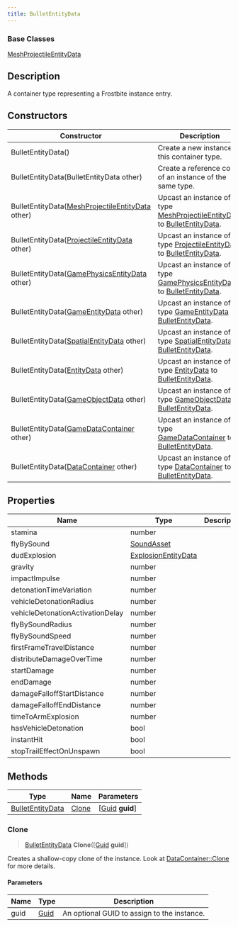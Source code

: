 ```yaml
---
title: BulletEntityData
---
```

### Base Classes

[MeshProjectileEntityData](/vext/ref/fb/meshprojectileentitydata/)

## Description

A container type representing a Frostbite instance entry.

## Constructors

| Constructor                                                                  | Description                                                                                                              |
| ---------------------------------------------------------------------------- | ------------------------------------------------------------------------------------------------------------------------ |
| BulletEntityData()                                                           | Create a new instance of this container type.                                                                            |
| BulletEntityData(BulletEntityData other)                                     | Create a reference copy of an instance of the same type.                                                                 |
| BulletEntityData([MeshProjectileEntityData](/vext/ref/fb/meshprojectileentitydata/) other) | Upcast an instance of type [MeshProjectileEntityData](/vext/ref/fb/meshprojectileentitydata/) to [BulletEntityData](/vext/ref/fb/bulletentitydata/). |
| BulletEntityData([ProjectileEntityData](/vext/ref/fb/projectileentitydata/) other)         | Upcast an instance of type [ProjectileEntityData](/vext/ref/fb/projectileentitydata/) to [BulletEntityData](/vext/ref/fb/bulletentitydata/).         |
| BulletEntityData([GamePhysicsEntityData](/vext/ref/fb/gamephysicsentitydata/) other)       | Upcast an instance of type [GamePhysicsEntityData](/vext/ref/fb/gamephysicsentitydata/) to [BulletEntityData](/vext/ref/fb/bulletentitydata/).       |
| BulletEntityData([GameEntityData](/vext/ref/fb/gameentitydata/) other)                     | Upcast an instance of type [GameEntityData](/vext/ref/fb/gameentitydata/) to [BulletEntityData](/vext/ref/fb/bulletentitydata/).                     |
| BulletEntityData([SpatialEntityData](/vext/ref/fb/spatialentitydata/) other)               | Upcast an instance of type [SpatialEntityData](/vext/ref/fb/spatialentitydata/) to [BulletEntityData](/vext/ref/fb/bulletentitydata/).               |
| BulletEntityData([EntityData](/vext/ref/fb/entitydata/) other)                             | Upcast an instance of type [EntityData](/vext/ref/fb/entitydata/) to [BulletEntityData](/vext/ref/fb/bulletentitydata/).                             |
| BulletEntityData([GameObjectData](/vext/ref/fb/gameobjectdata/) other)                     | Upcast an instance of type [GameObjectData](/vext/ref/fb/gameobjectdata/) to [BulletEntityData](/vext/ref/fb/bulletentitydata/).                     |
| BulletEntityData([GameDataContainer](/vext/ref/fb/gamedatacontainer/) other)               | Upcast an instance of type [GameDataContainer](/vext/ref/fb/gamedatacontainer/) to [BulletEntityData](/vext/ref/fb/bulletentitydata/).               |
| BulletEntityData([DataContainer](/vext/ref/shared/class/datacontainer) other)  | Upcast an instance of type [DataContainer](/vext/ref/shared/class/datacontainer) to [BulletEntityData](/vext/ref/fb/bulletentitydata/).  |

## Properties

| Name                             | Type                                       | Description |
| -------------------------------- | ------------------------------------------ | ----------- |
| stamina                          | number                                     |             |
| flyBySound                       | [SoundAsset](/vext/ref/fb/soundasset/)                   |             |
| dudExplosion                     | [ExplosionEntityData](/vext/ref/fb/explosionentitydata/) |             |
| gravity                          | number                                     |             |
| impactImpulse                    | number                                     |             |
| detonationTimeVariation          | number                                     |             |
| vehicleDetonationRadius          | number                                     |             |
| vehicleDetonationActivationDelay | number                                     |             |
| flyBySoundRadius                 | number                                     |             |
| flyBySoundSpeed                  | number                                     |             |
| firstFrameTravelDistance         | number                                     |             |
| distributeDamageOverTime         | number                                     |             |
| startDamage                      | number                                     |             |
| endDamage                        | number                                     |             |
| damageFalloffStartDistance       | number                                     |             |
| damageFalloffEndDistance         | number                                     |             |
| timeToArmExplosion               | number                                     |             |
| hasVehicleDetonation             | bool                                       |             |
| instantHit                       | bool                                       |             |
| stopTrailEffectOnUnspawn         | bool                                       |             |

## Methods

| Type                                 | Name            | Parameters                                     |
| ------------------------------------ | --------------- | ---------------------------------------------- |
| [BulletEntityData](/vext/ref/fb/bulletentitydata/) | [Clone](#clone) | \[[Guid](/vext/ref/shared/class/guid) **guid**\] |

### Clone

> [BulletEntityData](/vext/ref/fb/bulletentitydata/) **Clone**(\[[Guid](/vext/ref/shared/class/guid) **guid**\])

Creates a shallow-copy clone of the instance. Look at [DataContainer::Clone](/vext/ref/shared/class/datacontainer#clone) for more details.

#### Parameters

| Name | Type         | Description                                 |
| ---- | ------------ | ------------------------------------------- |
| guid | [Guid](/vext/ref/shared/class/guid/) | An optional GUID to assign to the instance. |
